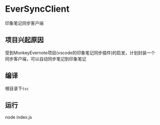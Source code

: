 # EverSyncClient

印象笔记同步客户端


## 项目兴起原因

受到MonkeyEvernote项目(vscode的印象笔记同步插件)的启发，计划封装一个同步客户端，可以自动同步笔记到印象笔记


## 编译

根目录下`tsc`

## 运行

node index.js
